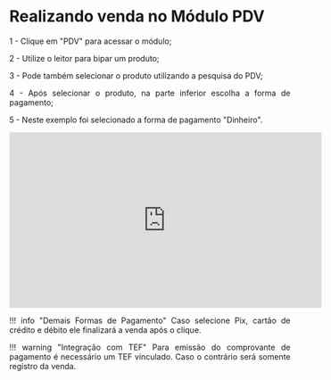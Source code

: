 <style>
  body {
    text-align: justify;
  }
</style>


# **Realizando venda no Módulo PDV**

1 - Clique em "PDV" para acessar o módulo;

2 - Utilize o leitor para bipar um produto;

3 - Pode também selecionar o produto utilizando a pesquisa do PDV;

4 - Após selecionar o produto, na parte inferior escolha a forma de pagamento;

5 - Neste exemplo foi selecionado a forma de pagamento "Dinheiro".

<iframe width="560" height="315" src="https://www.youtube.com/embed/BbgrebkpBgo?si=VKJUdzHgMNR039Dz" title="YouTube video player" frameborder="0" allow="accelerometer; autoplay; clipboard-write; encrypted-media; gyroscope; picture-in-picture; web-share" allowfullscreen></iframe>

!!! info "Demais Formas de Pagamento"
        Caso selecione Pix, cartão de crédito e débito ele finalizará a venda após o clique.

!!! warning "Integração com TEF"
       Para emissão do comprovante de pagamento é necessário um TEF vinculado.
       Caso o contrário será somente registro da venda.
